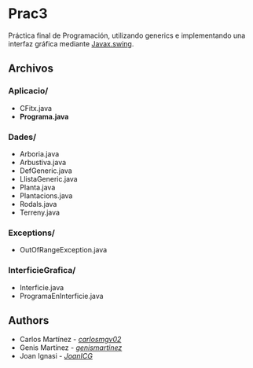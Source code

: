 # Prac3
Práctica final de Programación, utilizando generics e implementando una interfaz gráfica mediante [Javax.swing](https://docs.oracle.com/javase/7/docs/api/javax/swing/package-summary.html).
## Archivos
### Aplicacio/
* CFitx.java
* **Programa.java**
### Dades/
* Arboria.java
* Arbustiva.java
* DefGeneric.java
* LlistaGeneric.java
* Planta.java
* Plantacions.java
* Rodals.java
* Terreny.java
### Exceptions/
* OutOfRangeException.java
### InterficieGrafica/
* Interficie.java
* ProgramaEnInterficie.java

## Authors
* Carlos Martínez - *[carlosmgv02](https://github.com/carlosmgv02)*
* Genis Martínez - *[genismartinez](https://github.com/genismartinez)*
* Joan Ignasi - *[JoanICG](https://github.com/JoanICG)*

